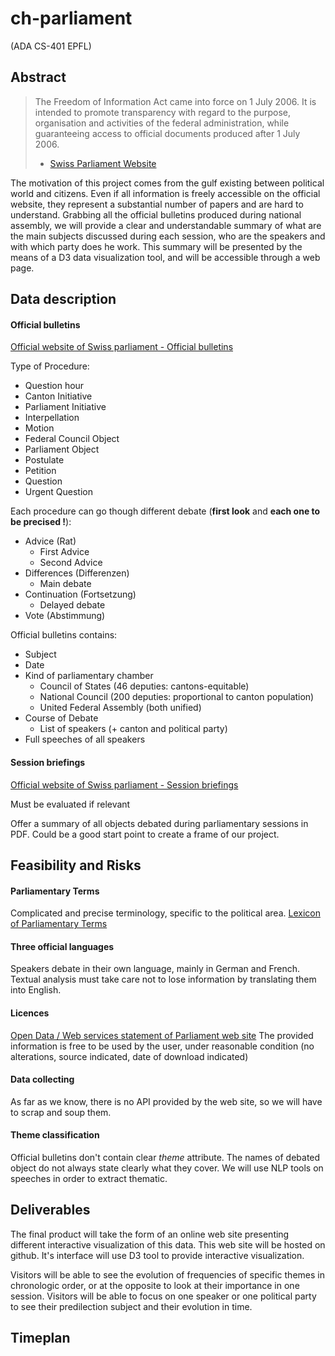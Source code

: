 # ch-parliament
(ADA CS-401 EPFL)

## Abstract

> The Freedom of Information Act came into force on 1 July 2006. It is intended to promote transparency with 
> regard to the purpose, organisation and activities of the federal administration, while guaranteeing access to 
> official documents produced after 1 July 2006.
>- [Swiss Parliament Website](https://www.parlament.ch/en/services/freedom-of-information-act)

The motivation of this project comes from the gulf existing between political world and citizens. Even if all information
is freely accessible on the official website, they represent a substantial number of papers and are hard to understand. Grabbing 
all the official 
bulletins produced during national assembly, we will provide a clear and understandable summary of what are the main subjects 
discussed during each session, who are the speakers and with which party does he work. This summary will be presented by the 
means of a D3 data visualization tool, and will be accessible through a web page.

## Data description

#### Official bulletins
[Official website of Swiss parliament - Official bulletins](https://www.parlament.ch/en/ratsbetrieb/suche-amtliches-bulletin)

Type of Procedure:
- Question hour
- Canton Initiative
- Parliament Initiative
- Interpellation
- Motion
- Federal Council Object
- Parliament Object
- Postulate
- Petition
- Question 
- Urgent Question

Each procedure can go though different debate (**first look** and **each one to be precised !**):
- Advice (Rat)
  - First Advice
  - Second Advice
- Differences (Differenzen)
  - Main debate
- Continuation (Fortsetzung)
  - Delayed debate
- Vote (Abstimmung)

Official bulletins contains:
- Subject
- Date
- Kind of parliamentary chamber
  - Council of States (46 deputies: cantons-equitable)
  - National Council (200 deputies: proportional to canton population)
  - United Federal Assembly (both unified)
- Course of Debate
  - List of speakers (+ canton and political party)
- Full speeches of all speakers

#### Session briefings
[Official website of Swiss parliament - Session briefings](https://www.parlament.ch/en/ratsbetrieb/sessions/overview-briefings)

Must be evaluated if relevant

Offer a summary of all objects debated during parliamentary sessions in PDF. Could be a good start point to create a frame of
our project.




## Feasibility and Risks

#### Parliamentary Terms
Complicated and precise terminology, specific to the political area.
[Lexicon of Parliamentary Terms](https://www.parlament.ch/en/über-das-parlament/parlamentswörterbuch)

#### Three official languages
Speakers debate in their own language, mainly in German and French. Textual analysis must take care not to lose information
by translating them into English.

#### Licences
[Open Data / Web services statement of Parliament web site](https://www.parlament.ch/en/services/open-data-webservices)
The provided information is free to be used by the user, under reasonable condition (no alterations, source indicated, 
date of download indicated)

#### Data collecting
As far as we know, there is no API provided by the web site, so we will have to scrap and soup them.

#### Theme classification
Official bulletins don't contain clear *theme* attribute. The names of debated object do not always state clearly what they cover.
We will use NLP tools on speeches in order to extract thematic.



## Deliverables 

The final product will take the form of an online web site presenting different interactive visualization of this data. This web site will be hosted on github. It's interface will use D3 tool to provide interactive visualization.

Visitors will be able to see the evolution of frequencies of specific themes in chronologic order, or at the opposite to look at their  importance in one session. Visitors will be able to focus on one speaker or one political party to see their predilection subject and their evolution in time.

## Timeplan




